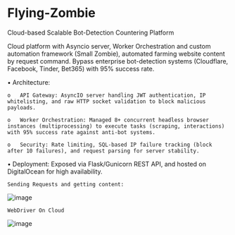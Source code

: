 # Flying-Zombie 

Cloud-based Scalable Bot-Detection Countering Platform

Cloud platform with Asyncio server, Worker Orchestration and custom automation framework (Small Zombie), automated farming website content by request command. Bypass enterprise bot-detection systems (Cloudflare, Facebook, Tinder, Bet365) with 95% success rate.

•	Architecture:

    o	API Gateway: AsyncIO server handling JWT authentication, IP whitelisting, and raw HTTP socket validation to block malicious payloads.  

    o	Worker Orchestration: Managed 8+ concurrent headless browser instances (multiprocessing) to execute tasks (scraping, interactions) with 95% success rate against anti-bot systems.

    o	Security: Rate limiting, SQL-based IP failure tracking (block after 10 failures), and request parsing for server stability.  

•	Deployment: Exposed via Flask/Gunicorn REST API, and hosted on DigitalOcean for high availability.



`Sending Requests and getting content:`

![image](https://github.com/user-attachments/assets/b9a499d4-950a-49cc-a095-8f71a229a93f)



`WebDriver On Cloud`

![image](https://github.com/user-attachments/assets/a738e54e-3a46-4a38-b711-55878b1db190)

